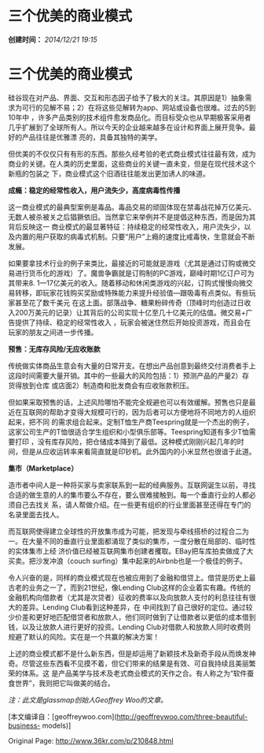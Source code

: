 # 三个优美的商业模式

**创建时间：**
_2014/12/21 19:15_



# 三个优美的商业模式

硅谷现在对产品、界面、交互和形态因子给予了极大的关注。其原因是1）抽象需求为可行的见解不易；2）在将这些见解转为app、网站或设备也很难。过去的5到10年中
，许多产品类别的技术组件愈发商品化。而目标受众也从早期极客采用者几乎扩展到了全球所有人。所以今天的企业越来越多在设计和界面上展开竞争。最好的产品往往是优雅漂
亮的，具备其独特的美学。

但优美的不仅仅只有有形的东西。那些久经考验的老式商业模式往往最有效，成为商业的关键。在人类的历史里面，这些商业的关键一直未变，但是在现代技术这个新瓶的包装之
下，商业模式这个旧酒往往能发出更加诱人的味道。

**成瘾：稳定的经常性收入，用户流失少，高度病毒性传播**

这一商业模式的最典型案例是毒品。毒品交易的顽固体现在禁毒战花掉万亿美元、无数人被杀被关之后猖獗依旧。当然拿它来举例并不是提倡这种东西，而是因为其背后反映这一
商业模式的最显著特征：持续稳定的经常性收入，用户流失少，以及内置的用户获取的病毒式机制。只要“用户”上瘾的速度比戒毒快，生意就会不断发展。

如果要拿技术行业的例子来类比，最接近的可能就是游戏（尤其是通过订购或微交易进行货币化的游戏）了。魔兽争霸就是订购制的PC游戏，巅峰时期1亿订户可为其带来8.
1—17亿美元的收入。随着移动和休闲类游戏的兴起，订购式慢慢向微交易转移，即玩家花钱购买奖励或特殊能力来提升经验值—跟吸毒有点类似。有些玩家甚至花了数千美元
在这上面。部落战争、糖果粉碎传奇（顶峰时均创造过日收入200万美元的记录）让其背后的公司实现十亿至几十亿美元的估值。微交易+广告提供了持续、稳定的经常性收入
，玩家会被迷住然后开始投资游戏，而且会在玩家的朋友之间进一步传播。

**预售：无库存风险/无应收账款**

传统做实体商品生意会有大量的日常开支。在想出产品创意到最终交付消费者手上这段时间需要大量开销。其中的一些最大的风险包括：1）预测产品的产量2）存货得放到仓库
或店面2）制造商和批发商会有应收账款积压。

但如果采取预售的话，上述风险哪怕不能完全规避也可以有效缓解。预售也只是最近在互联网的帮助才变得大规模可行的，因为后者可以方便地将不同地方的人组织起来，把不同
的需求组合起来。定制T恤生产商Teespring就是一个杰出的例子，这家公司生产的T恤很适合学生组织和小型俱乐部等。Teespring知道有多少T恤需要打印
，没有库存风险，把仓储成本降到了最低。这种模式刚刚兴起几年的时间，但是从应收运转率来看简直就是印钞机。此外国内的小米显然也很谙于此道。

**集市（Marketplace）**

造市者中间人是一种将买家与卖家联系到一起的经典服务。互联网诞生以前，寻找合适的做生意的人的集市要么不存在，要么很难接触到。每一个垂直行业的人都必须自己去找关
系，请人帮做介绍。在一些更有组织的行业里面甚至还得在专门的名录里面去找人。

而互联网使得建立全球性的开放集市成为可能，把发现与牵线搭桥的过程合二为一。在大量不同的垂直行业里面都涌现了类似的集市，一度分散在局部的、临时性的实体集市上经
济价值已经被互联网集市创建者攫取。EBay把车库拍卖做成了大买卖。把沙发冲浪（couch surfing）集中起来的Airbnb也是一个极佳的例子。

令人兴奋的是，同样的商业模式现在也被应用到了金融和借贷上。借贷是历史上最古老的业务之一了，而到21世纪，像Lending
Club这样的企业着实有趣。传统的金融机构向借款者（尤其是次贷者）征收的费率以及向放款人支付的利息往往有很大的差异。Lending Club看到这种差异，在
中间找到了自己很好的定位。通过较少价差和更好地匹配借贷者和放款人，他们同时做到了让借款者以更低的成本借到钱，以及让放款人进行更好的投资。Lending
Club对借款人和放款人同时收费则规避了默认的风险。实在是一个共赢的解决方案！

上述的商业模式都不是什么新东西，但是却运用了新颖技术及新奇手段从而焕发神奇。尽管这些东西看不见摸不着，但它们带来的结果是有效、可自我持续且美丽繁荣的体系。这
是产品美学与技术及老式商业模式的天作之合。有人称之为“软件蚕食世界”，我则把它叫做美的结合。

_注：此文是glassmap创始人Geoffrey Woo的文章。_

[本文编译自：[geoffreywoo.com](http://geoffreywoo.com/three-beautiful-business-
models)]

Original Page: <http://www.36kr.com/p/210848.html>


